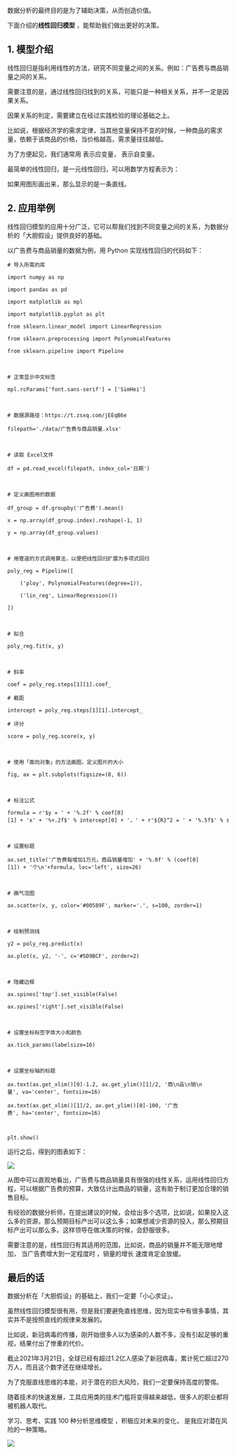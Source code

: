 数据分析的最终目的是为了辅助决策，从而创造价值。

下面介绍的**线性回归模型** ，能帮助我们做出更好的决策。

## **1. 模型介绍**

线性回归是指利用线性的方法，研究不同变量之间的关系。例如：广告费与商品销量之间的关系。

需要注意的是，通过线性回归找到的关系，可能只是一种相关关系，并不一定是因果关系。

因果关系的判定，需要建立在经过实践检验的理论基础之上。

比如说，根据经济学的需求定律，当其他变量保持不变的时候，一种商品的需求量，依赖于该商品的价格，当价格越高，需求量往往越低。

为了方便起见，我们通常用  表示应变量，  表示自变量。

最简单的线性回归，是一元线性回归，可以用数学方程表示为：

如果用图形画出来，那么显示的是一条直线。

## **2. 应用举例**

线性回归模型的应用十分广泛，它可以帮我们找到不同变量之间的关系，为数据分析的「大胆假设」提供良好的基础。

以广告费与商品销量的数据为例，用 Python 实现线性回归的代码如下：

    

    

    # 导入所需的库  

    import numpy as np  

    import pandas as pd  

    import matplotlib as mpl  

    import matplotlib.pyplot as plt  

    from sklearn.linear_model import LinearRegression  

    from sklearn.preprocessing import PolynomialFeatures  

    from sklearn.pipeline import Pipeline  

      

    # 正常显示中文标签  

    mpl.rcParams['font.sans-serif'] = ['SimHei']  

      

    # 数据源路径：https://t.zsxq.com/jEEqB6e  

    filepath='./data/广告费与商品销量.xlsx'  

      

    # 读取 Excel文件  

    df = pd.read_excel(filepath, index_col='日期')  

      

    # 定义画图用的数据  

    df_group = df.groupby('广告费').mean()  

    x = np.array(df_group.index).reshape(-1, 1)  

    y = np.array(df_group.values)  

      

    # 用管道的方式调用算法，以便把线性回归扩展为多项式回归  

    poly_reg = Pipeline([

        ('ploy', PolynomialFeatures(degree=1)),  

        ('lin_reg', LinearRegression())  

    ])  

      

    # 拟合  

    poly_reg.fit(x, y)  

      

    # 斜率  

    coef = poly_reg.steps[1][1].coef_  

    # 截距  

    intercept = poly_reg.steps[1][1].intercept_  

    # 评分  

    score = poly_reg.score(x, y)  

      

    # 使用「面向对象」的方法画图，定义图片的大小  

    fig, ax = plt.subplots(figsize=(8, 6))  

      

    # 标注公式  

    formula = r'$y = ' + '%.2f' % coef[0][1] + 'x' + '%+.2f$' % intercept[0] + '，' + r'${R}^2 = ' + '%.5f$' % score  

      

    # 设置标题  

    ax.set_title('广告费每增加1万元，商品销量增加' + '%.0f' % (coef[0][1]) + '个\n'+formula, loc='left', size=26)  

      

    # 画气泡图  

    ax.scatter(x, y, color='#00589F', marker='.', s=100, zorder=1)  

      

    # 绘制预测线  

    y2 = poly_reg.predict(x)  

    ax.plot(x, y2, '-', c='#5D9BCF', zorder=2)  

      

    # 隐藏边框  

    ax.spines['top'].set_visible(False)  

    ax.spines['right'].set_visible(False)  

      

    # 设置坐标标签字体大小和颜色  

    ax.tick_params(labelsize=16)  

      

    # 设置坐标轴的标题  

    ax.text(ax.get_xlim()[0]-1.2, ax.get_ylim()[1]/2, '商\n品\n销\n量', va='center', fontsize=16)  

    ax.text(ax.get_xlim()[1]/2, ax.get_ylim()[0]-100, '广告费', ha='center', fontsize=16)  

      

    plt.show()  

    

运行之后，得到的图表如下：

![](https://mmbiz.qpic.cn/mmbiz_jpg/giaycic3UNwo21FEicNia56ITKlibO3gFuP3WBcwMkkocibrH8hgJuiauTC4WaKXt2Zw2AJyClVRpIFibACUYMIlgNf5LQ/640?wx_fmt=jpeg) 

从图中可以直观地看出，广告费与商品销量具有很强的线性关系，运用线性回归方程，可以根据广告费的预算，大致估计出商品的销量，这有助于制订更加合理的销售目标。

有经验的数据分析师，在提出建议的时候，会给出多个选项，比如说，如果投入这么多的资源，那么预期目标产出可以这么多；如果想减少资源的投入，那么预期目标产出可以那么多。这样领导在做决策的时候，会舒服很多。

需要注意的是，线性回归有其适用的范围，比如说，商品的销量并不能无限地增加，  当广告费增大到一定程度时  ，销量的增长  速度肯定会放缓。

## 

## **最后的话**

数据分析在「大胆假设」的基础上，我们一定要「小心求证」。

虽然线性回归模型很有用，但是我们要避免直线思维，因为现实中有很多事情，其实并不是按照直线的规律来发展的。

比如说，新冠病毒的传播，刚开始很多人以为感染的人数不多，没有引起足够的重视，结果付出了惨重的代价。

截止2021年3月21日，全球已经有超过1.2亿人感染了新冠病毒，累计死亡超过270万人，而且这个数字还在继续增长。

为了克服直线思维的本能，对于潜在的巨大风险，我们一定要保持高度的警惕。

随着技术的快速发展，工具应用类的技术门槛将变得越来越低，很多人的职业都将被机器人取代。

学习、思考、实践 100 种分析思维模型  ，积极应对未来的变化，  是我应对潜在风险的一种策略。

![](https://visitor-badge.laobi.icu/badge?page_id=sjhfx.linji&left_text=PageViews&right_color=%2300589F)